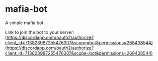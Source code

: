 # mafia-bot
 A simple mafia bot

Link to join the bot to your server: [https://discordapp.com/oauth2/authorize?client_id=713823987255476307&scope=bot&permissions=268438544](https://discordapp.com/oauth2/authorize?client_id=713823987255476307&scope=bot&permissions=268438544)